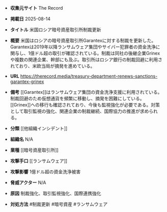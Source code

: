 - **収集元サイト**
The Record

- **掲載日**
2025-08-14

- **タイトル**
米国ロシア暗号資産取引所制裁更新

- **概要**
米国はロシアの暗号資産取引所Garantexに対する制裁を更新した。Garantexは2019年以降ランサムウェア集団やサイバー犯罪者の資金洗浄に関与し、1億ドル超の取引が確認されている。制裁は同社の後継企業Grinexや複数の関連企業、幹部にも及ぶ。取引所はロシア銀行の制裁回避に利用されており、米欧当局が摘発を進めている。

- **URL**
https://therecord.media/treasury-department-renews-sanctions-garantex-grinex

- **備考**
[[Garantex]]はランサムウェア集団の資金洗浄支援に利用されている。制裁回避のため仮想通貨を頻繁に移動し、摘発を困難にしている。[[Grinex]]への移行も確認されており、今後も監視強化が必要である。対策として取引監視の強化、関連企業の制裁継続、国際協力の推進が求められる。

- **分類**
[[他組織インシデント]]

- **組織名**
N/A

- **業種**
[[暗号資産取引所]]

- **攻撃手口**
[[ランサムウェア]]

- **攻撃影響**
1億ドル超の資金洗浄被害

- **脅威アクター**
N/A

- **原因**
制裁強化、取引監視強化、国際連携強化

- **対処方法**
#制裁更新 #暗号資産 #ランサムウェア
